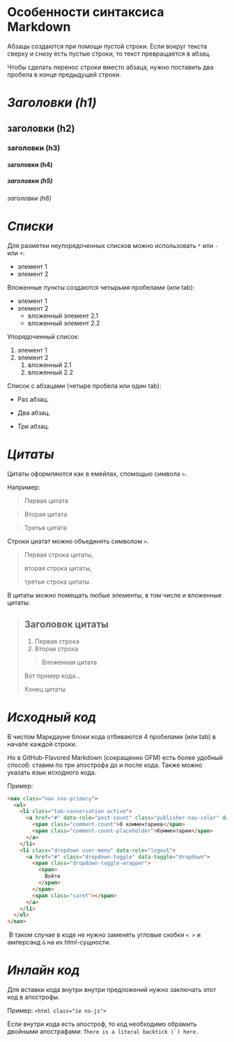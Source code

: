 #
# **Особенности синтаксиса Markdown**

Абзацы создаются при помощи пустой строки. Если вокруг текста сверху и снизу есть пустые строки, то текст превращается в абзац.

Чтобы сделать перенос строки вместо абзаца, нужно поставить два пробела в конце предыдущей строки.

#

# *__Заголовки (h1)__*
## заголовки (h2)
### заголовки (h3)
#### заголовки (h4)
##### заголовки (h5)
###### заголовки (h6)

#

# *__Списки__*

Для разметки неупорядоченных списков можно использовать `*` или `-` или `+`:

- элемент 1
- элемент 2

Вложенные пункты создаются четырьмя пробелами (или tab):
* элемент 1
* элемент 2
    * вложенный элемент 2.1
    * вложенный элемент 2.2

Упорядоченный список:

1. элемент 1
2. элемент 2
    1. вложенный 2.1
    2. вложенный 2.2

Список с абзацами (четыре пробела или один tab):

   * Раз абзац.

   * Два абзац.
   
   * Три абзац.

#

# *__Цитаты__*

Цитаты оформляются как в емейлах, спомощью символа `>`.

Например:
> Первая цитата 

> Вторая цитата

> Третья цитата

Строки циатат можно объединять символом `>`.

> Первая строка цитаты,
>
> вторая строка цитаты,
>
> третья строка цитаты.

В цитаты можно помещать любые элементы, в том числе и вложенные цитаты:

> ## **Заголовок цитаты**
> 
> 1. Первая строка
> 2. Вторая строка
>
> > Вложенная цитата
>
> Вот пример кода...
>
> Конец цитаты

#

# *__Исходный код__*

В чистом Маркдауне блоки кода отбиваются 4 пробелами (или tab) в начале каждой строки. 

Но в GitHub-Flavored Markdown (сокращенно GFM) есть более удобный способ: ставим по три апострофа до и после кода. Также можно указать язык исходного кода. 

Пример: 

```html
<nav class="nav nav-primary">
  <ul>
    <li class="tab-conversation active">
      <a href="#" data-role="post-count" class="publisher-nav-color" data-nav="conversation">
        <span class="comment-count">0 комментариев</span>
        <span class="comment-count-placeholder">Комментарии</span>
      </a>
    </li>
    <li class="dropdown user-menu" data-role="logout">
      <a href="#" class="dropdown-toggle" data-toggle="dropdown">
        <span class="dropdown-toggle-wrapper">
          <span>
            Войти
          </span>
        </span>
        <span class="caret"></span>
      </a>
    </li>
  </ul>
</nav>
```

 В таком случае в коде не нужно заменять угловые скобки `< >` и амперсанд `&` на их html-сущности.

#

# *__Инлайн код__*

Для вставки кода внутри внутри предложений нужно заключать этот код в апострофы. 

Пример: `<html class="ie no-js">`

Если внутри кода есть апостроф, то код необходимо обрамить двойными апострафами: ``There is a literal backtick (`) here.``

